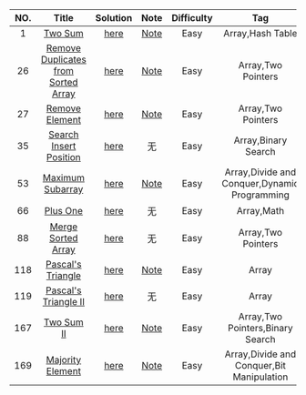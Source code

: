 |NO.|Title|Solution|Note|Difficulty|Tag|
| :-----: | :-----: | :-----: | :-----: | :-----: | :-----: |
|1|[Two Sum](https://leetcode.com/problems/two-sum)|[here](problem/src/main/java/two_sum/TwoSum.java)|[Note](problem/src/main/java/two_sum/TwoSum.md)|Easy|Array,Hash Table|
|26|[Remove Duplicates from Sorted Array](https://leetcode.com/problems/remove-duplicates-from-sorted-array/)|[here](problem/src/main/java/remove_duplicates_from_sorted_array/RemoveDuplicatesFromSortedArray.java)|[Note](problem/src/main/java/remove_duplicates_from_sorted_array/RemoveDuplicatesFromSortedArray.md)|Easy|Array,Two Pointers|
|27|[Remove Element](https://leetcode.com/problems/remove-element/)|[here](problem/src/main/java/remove_element/RemoveElement.java)|[Note](problem/src/main/java/remove_element/RemoveElement.md)|Easy|Array,Two Pointers|
|35|[Search Insert Position](https://leetcode.com/problems/search-insert-position/)|[here](problem/src/main/java/search_insert_position/SearchInsertPosition.java)|无|Easy|Array,Binary Search|
|53|[Maximum Subarray](https://leetcode.com/problems/maximum-subarray/)|[here](problem/src/main/java/maximum_subarray/MaximumSubarray.java)|[Note](problem/src/main/java/maximum_subarray/MaximumSubarray.md)|Easy|Array,Divide and Conquer,Dynamic Programming|
|66|[Plus One](https://leetcode.com/problems/plus-one/)|[here](problem/src/main/java/plus_one/PlusOne.java)|无|Easy|Array,Math|
|88|[Merge Sorted Array](https://leetcode.com/problems/merge-sorted-array/)|[here](problem/src/main/java/merge_sorted_array/MergeSortedArray.java)|无|Easy|Array,Two Pointers|
|118|[Pascal's Triangle](https://leetcode.com/problems/pascals-triangle/)|[here](problem/src/main/java/pascal_triangle/PascalTriangle.java)|[Note](https://leetcode.com/problems/pascals-triangle/solution/)|Easy|Array|
|119|[Pascal's Triangle II](https://leetcode.com/problems/pascals-triangle-ii/)|[here](problem/src/main/java/pascal_triangle_ii/PascalTriangleII.java)|无|Easy|Array|
|167|[Two Sum II](https://leetcode.com/problems/two-sum-ii-input-array-is-sorted/)|[here](problem/src/main/java/two_sum_ii/TwoSumII.java)|[Note](problem/src/main/java/two_sum_ii/TwoSumII.md)|Easy|Array,Two Pointers,Binary Search|
|169|[Majority Element](https://leetcode.com/problems/majority-element/)|[here](problem/src/main/java/majority_element/MajorityElement.java)|[Note](problem/src/main/java/majority_element/MajorityElement.md)|Easy|Array,Divide and Conquer,Bit Manipulation|